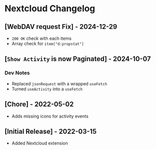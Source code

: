 # Nextcloud Changelog

## [WebDAV request Fix] - 2024-12-29
- `200 OK` check with each items
- Array check for `item["d:propstat"]`

## [`Show Activity` is now Paginated] - 2024-10-07

### Dev Notes
- Replaced `jsonRequest` with a wrapped `useFetch`
- Turned `useActivity` into a `useFetch`

## [Chore] - 2022-05-02
 - Adds missing icons for activity events

## [Initial Release] - 2022-03-15
 - Added Nextcloud extension
